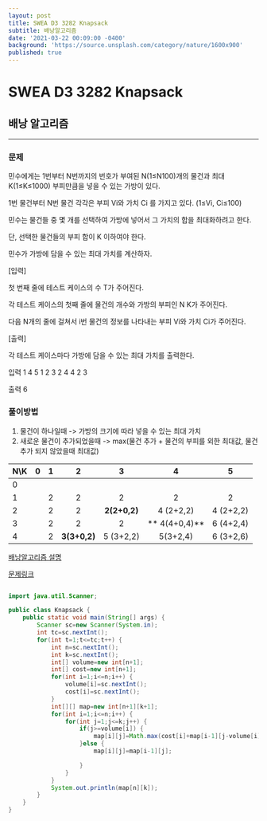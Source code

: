 ```yaml
---
layout: post
title: SWEA D3 3282 Knapsack
subtitle: 배낭알고리즘
date: '2021-03-22 00:09:00 -0400'
background: 'https://source.unsplash.com/category/nature/1600x900'
published: true
---
```

SWEA D3 3282 Knapsack
========================

## 배낭 알고리즘

--------------------------

### 문제
민수에게는 1번부터 N번까지의 번호가 부여된 N(1≤N100)개의 물건과 최대 K(1≤K≤1000) 부피만큼을 넣을 수 있는 가방이 있다.

1번 물건부터 N번 물건 각각은 부피  Vi와 가치 Ci 를 가지고 있다. (1≤Vi, Ci≤100)

민수는 물건들 중 몇 개를 선택하여 가방에 넣어서 그 가치의 합을 최대화하려고 한다.

단, 선택한 물건들의 부피 합이 K 이하여야 한다.

민수가 가방에 담을 수 있는 최대 가치를 계산하자.

[입력]

첫 번째 줄에 테스트 케이스의 수 T가 주어진다.

각 테스트 케이스의 첫째 줄에 물건의 개수와 가방의 부피인 N K가 주어진다.

다음 N개의 줄에 걸쳐서 i번 물건의 정보를 나타내는 부피  Vi와 가치 Ci가 주어진다.

[출력]

각 테스트 케이스마다 가방에 담을 수 있는 최대 가치를 출력한다.

입력
1
4 5
1 2
3 2
4 4
2 3

출력
6

### 풀이방법
1. 물건이 하나일때 -> 가방의 크기에 따라 넣을 수 있는 최대 가치
2. 새로운 물건이 추가되었을때 -> max(물건 추가 + 물건의 부피를 외한 최대값, 물건 추가 되지 않았을때 최대값)

N\K | 0 | 1 | 2 | 3 | 4 | 5 |
----|:--:|:---:|:---:|:---:|:---:|:---:|
0||||||
1 |  | 2 | 2 | 2 | 2 | 2
2 |  | 2 | 2 | **2(2+0,2)** | 4 (2+2,2) | 4 (2+2,2)
3 |  | 2 | 2 | 2 |** 4(4+0,4)** | 6 (4+2,4)
4 |  | 2 | **3(3+0,2)** | 5 (3+2,2) | 5(3+2,4) | 6 (3+2,6)


[배낭알고리즘 설명](https://dheldh77.tistory.com/entry/%EC%95%8C%EA%B3%A0%EB%A6%AC%EC%A6%98-%EB%B0%B0%EB%82%AD-%EB%AC%B8%EC%A0%9CKnapsack-Problem)


[문제링크](https://swexpertacademy.com/main/solvingProblem/solvingProblem.do)

```java

import java.util.Scanner;

public class Knapsack {
	public static void main(String[] args) {
		Scanner sc=new Scanner(System.in);
		int tc=sc.nextInt();
		for(int t=1;t<=tc;t++) {
			int n=sc.nextInt();
			int k=sc.nextInt();
			int[] volume=new int[n+1];
			int[] cost=new int[n+1];
 			for(int i=1;i<=n;i++) {
 				volume[i]=sc.nextInt();
 				cost[i]=sc.nextInt();
			}
 			int[][] map=new int[n+1][k+1];
 			for(int i=1;i<=n;i++) {
 				for(int j=1;j<=k;j++) {
 					if(j>=volume[i]) {
 						map[i][j]=Math.max(cost[i]+map[i-1][j-volume[i]], map[i-1][j]);
 					}else {
 						map[i][j]=map[i-1][j];

 					}
 				}
 			}
 			System.out.println(map[n][k]);
		}
	}
}

```
